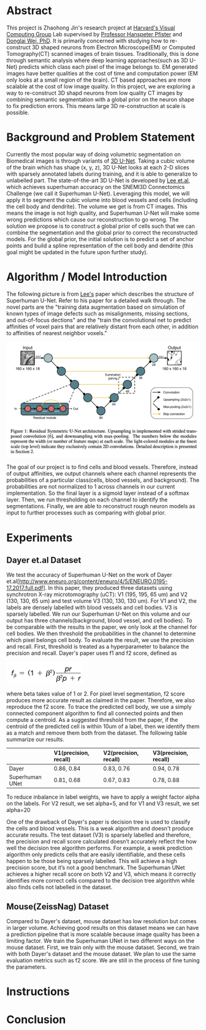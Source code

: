 # Abstract 
This project is Zhaohong Jin's research project at [Harvard's Visual Computing Group](https://vcg.seas.harvard.edu/) Lab supervised by [Professor Hanspeter Pfister](https://vcg.seas.harvard.edu/people) and [Donglai Wei, PhD](https://donglaiw.github.io/). It is primarily concerned with studying how to re-construct 3D shaped neurons from Electron Microscope(EM) or Computed Tomography(CT) scanned images of brain tissues. Traditionally, this is done through semantic analysis where deep learning approaches(such as 3D U-Net) predicts which class each pixel of the image belongs to. EM generated images have better qualities at the cost of time and computation power (EM only looks at a small region of the brain). CT based approaches are more scalable at the cost of low image quality. In this project, we are exploring a way to re-construct 3D shapd neurons from low quality CT images by combining semantic segmentation with a global prior on the neuron shape to fix prediction errors. This means large 3D re-construction at scale is possible.

# Background and Problem Statement
Currently the most popular way of doing volumetric segmentation on Biomedical images is through variants of [3D U-Net](https://arxiv.org/abs/1606.06650). Taking a cubic volume of the brain which has shape (x, y, z), 3D U-Net looks at each 2-D slices with sparsely annotated labels during training, and it is able to generalize to unlabelled part. The state-of-the-art 3D U-Net is developed by [Lee et.al](https://arxiv.org/abs/1706.00120), which achieves superhuman accuracy on the SNEMI3D Connectomics Challenge (we call it Superhuman U-Net). Leveraging this model, we will apply it to segment the cubic volume into blood vessels and cells (including the cell body and dendrite). The volume we get is from CT images. This means the image is not high quality, and Superhuman U-Net will make some wrong predictions which cause our reconstruction to go wrong. The solution we propose is to construct a global prior of cells such that we can combine the segmentation and the global prior to correct the reconstructed models. For the global prior, the initial solution is to predict a set of anchor points and build a spline representation of the cell body and dendrite (this goal might be updated in the future upon further study). 

# Algorithm / Model Introduction
The following picture is from [Lee's](https://arxiv.org/abs/1706.00120) paper which describes the structure of Superhuman U-Net. Refer to his paper for a detailed walk through. The novel parts are the "training data augmentation based on simulation of known types of image defects such as misalignments, missing sections, and out-of-focus dections" and the "train the convolutional net to predict affinities of voxel pairs that are relatively distant from each other, in addition to affinities of nearest neighbor voxels."

<p float="left">
  <img src="./img/superhuman_unet.png"/>
</p>

The goal of our project is to find cells and blood vessels. Therefore, instead of output affinities, we output channels where each channel represents the probabilities of a particular class(cells, blood vessels, and background). The probabilities are not normalized to 1 across channels in our current implementation. So the final layer is a sigmoid layer instead of a softmax layer. Then, we run thresholding on each channel to identify the segmentations. Finally, we are able to reconstruct rough neuron models as input to further processes such as comparing with global prior.

# Experiments 

## Dayer et.al Dataset

We test the accuracy of Superhuman U-Net on the work of Dayer et.al[http://www.eneuro.org/content/eneuro/4/5/ENEURO.0195-17.2017.full.pdf]. In this paper, they produced three datasets using synchrotron X-ray microtomography (uCT): V1 (195, 195, 65 um) and V2 (130, 130, 65 um) and test volume V3 (130, 130, 130 um). For V1 and V2, the labels are densely labelled with blood vessels and cell bodies. V3 is sparsely labelled. We run our Superhuman U-Net on this volume and our output has three channels(background, blood vessel, and cell bodies). To be comparable with the results in the paper, we only look at the channel for cell bodies. We then threshold the probabilities in the channel to determine which pixel belongs cell body. To evaluate the result, we use the precision and recall. First, threshold is treated as a hyperparameter to balance the precision and recall. Dayer's paper uses f1 and f2 score, defined as 

<p float="left">
  <img src="./img/fscore.png" width="200" />
</p>

where beta takes value of 1 or 2. For pixel level segmentation, f2 score produces more accurate result as claimed in the paper. Therefore, we also reproduce the f2 score. To trace the predicted cell body, we use a simply connected component algorithm to find all connected points and then compute a centroid. As a suggested threshold from the paper, if the centroid of the predicted cell is within 10um of a label, then we identify them as a match and remove them both from the dataset. The following table summarize our results. 

|    | V1(precision, recall) | V2(precision, recall) | V3(precision, recall) |
|:---|:---|:---|:---|
| Dayer |  0.86, 0.84 |  0.83, 0.76  |  0.94, 0.78 |
| Superhuman UNet |  0.81, 0.68 | 0.67, 0.83   | 0.78, 0.88 |

To reduce inbalance in label weights, we have to apply a weight factor alpha on the labels. For V2 result, we set alpha=5, and for V1 and V3 result, we set alpha=20


One of the drawback of Dayer's paper is decision tree is used to classify the cells and blood vessels. This is a weak algorithm and doesn't produce accurate results. The test dataset (V3) is sparsely labelled and therefore, the precision and recall score calculated doesn’t accurately reflect the how well the decision tree algorithm performs. For example, a week prediction algorithm only predicts cells that are easily identifiable, and these cells happen to be those being sparsely labelled. This will achieve a high precision score, but it’s not a good benchmark. The Superhuman UNet achieves a higher recall score on both V2 and V3, which means it correctly identifies more correct cells compared to the decision tree algorithm while also finds cells not labelled in the dataset.
 

## Mouse(ZeissNag) Dataset

Compared to Dayer's dataset, mouse dataset has low resolution but comes in larger volume. Achieving good results on this dataset means we can have a prediction pipeline that is more scalable because image quality has been a limiting factor. We train the Superhuman UNet in two different ways on the mouse dataset. First, we train only with the mouse dataset. Second, we train with both Dayer's dataset and the mouse dataset. We plan to use the same evaluation metrics such as f2 score. We are still in the process of fine tuning the parameters.

# Instructions

# Conclusion
